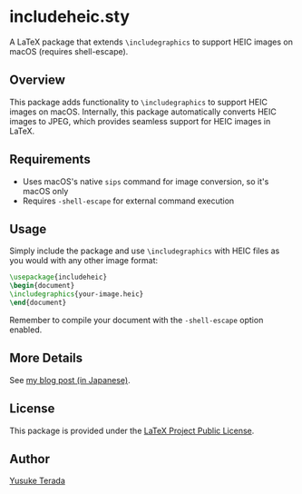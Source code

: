 # includeheic.sty

A LaTeX package that extends `\includegraphics` to support HEIC images on macOS (requires shell-escape).

## Overview

This package adds functionality to `\includegraphics` to support HEIC images on macOS. Internally, this package automatically converts HEIC images to JPEG, which provides seamless support for HEIC images in LaTeX.

## Requirements

* Uses macOS's native `sips` command for image conversion, so it's macOS only
* Requires `-shell-escape` for external command execution

## Usage

Simply include the package and use `\includegraphics` with HEIC files as you would with any other image format:

```tex
\usepackage{includeheic}
\begin{document}
\includegraphics{your-image.heic}
\end{document}
```

Remember to compile your document with the `-shell-escape` option enabled.

## More Details

See [my blog post (in Japanese)](https://doratex.hatenablog.jp/entry/20250415/1744706568).

## License

This package is provided under the [LaTeX Project Public License](https://www.latex-project.org/lppl/).

## Author

[Yusuke Terada](https://github.com/doraTeX)